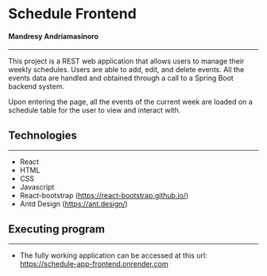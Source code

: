 # Schedule Frontend
#### Mandresy Andriamasinoro

---
This project is a REST web application that allows users to manage their weekly schedules. Users are able to add, edit, and delete events. All the events data are handled and obtained through a call to a Spring Boot backend system. 

Upon entering the page, all the events of the current week are  loaded on a schedule table for the user to view and interact with.

## Technologies

---
* React 
* HTML
* CSS
* Javascript
* React-bootstrap (https://react-bootstrap.github.io/)
* Antd Design (https://ant.design/)

## Executing program

---
* The fully working application can be accessed at this url: https://schedule-app-frontend.onrender.com
